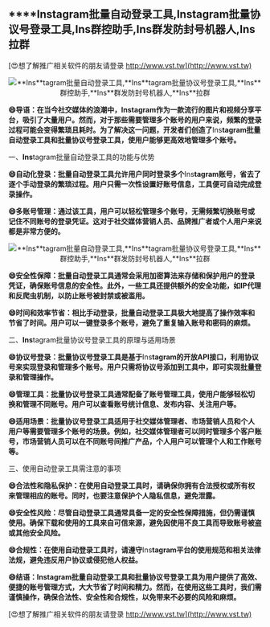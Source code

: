 ## ****Ins**tagram批量自动登录工具,**Ins**tagram批量协议号登录工具,**Ins**群控助手,**Ins**群发防封号机器人,**Ins**拉群**

[😍想了解推广相关软件的朋友请登录 http://www.vst.tw](http://www.vst.tw)

 <center><img src="https://vst.tw/MP4/tuiguang/png/4.png" alt="**Ins**tagram批量自动登录工具,**Ins**tagram批量协议号登录工具,**Ins**群控助手,**Ins**群发防封号机器人,**Ins**拉群"></center>

**😄导语：在当今社交媒体的浪潮中，**Ins**tagram作为一款流行的图片和视频分享平台，吸引了大量用户。然而，对于那些需要管理多个账号的用户来说，频繁的登录过程可能会变得繁琐且耗时。为了解决这一问题，开发者们创造了**Ins**tagram批量自动登录工具和批量协议号登录工具，使用户能够更高效地管理多个账号。**

一、**Ins**tagram批量自动登录工具的功能与优势

**😄自动化登录：批量自动登录工具允许用户同时登录多个**Ins**tagram账号，省去了逐个手动登录的繁琐过程。用户只需一次性设置好账号信息，工具便可自动完成登录操作。**

**😄多账号管理：通过该工具，用户可以轻松管理多个账号，无需频繁切换账号或记住不同账号的登录凭证。这对于社交媒体营销人员、品牌推广者或个人用户来说都是非常方便的。**

 <center><img src="https://vst.tw/MP4/tuiguang/png/3.png" alt="**Ins**tagram批量自动登录工具,**Ins**tagram批量协议号登录工具,**Ins**群控助手,**Ins**群发防封号机器人,**Ins**拉群"></center>

**😄安全性保障：批量自动登录工具通常会采用加密算法来存储和保护用户的登录凭证，确保账号信息的安全性。此外，一些工具还提供额外的安全功能，如IP代理和反爬虫机制，以防止账号被封禁或被滥用。**

**😄时间和效率节省：相比手动登录，批量自动登录工具极大地提高了操作效率和节省了时间。用户可以一键登录多个账号，避免了重复输入账号和密码的麻烦。**

二、**Ins**tagram批量协议号登录工具的原理与适用场景

**😄协议号登录：批量协议号登录工具是基于**Ins**tagram的开放API接口，利用协议号来实现登录和管理多个账号。用户只需将协议号添加到工具中，即可实现批量登录和管理操作。**

**😄管理工具：批量协议号登录工具通常配备了账号管理工具，使用户能够轻松切换和管理不同账号。用户可以查看账号统计信息、发布内容、关注用户等。**

**😄适用场景：批量协议号登录工具适用于社交媒体管理者、市场营销人员和个人用户等需要管理多个账号的场景。例如，社交媒体管理者可以同时管理多个客户账号，市场营销人员可以在不同账号间推广产品，个人用户可以管理个人和工作账号等。**

三、使用自动登录工具需注意的事项

**😄合法性和隐私保护：在使用自动登录工具时，请确保你拥有合法授权或所有权来管理相应的账号。同时，也要注意保护个人隐私信息，避免泄露。**

**😄安全性风险：尽管自动登录工具通常具备一定的安全性保障措施，但仍需谨慎使用。确保下载和使用的工具来自可信来源，避免因使用不良工具而导致账号被盗或其他安全风险。**

**😄合规性：在使用自动登录工具时，请遵守**Ins**tagram平台的使用规范和相关法律法规，避免违反用户协议或侵犯他人权益。**

**😄结语：**Ins**tagram批量自动登录工具和批量协议号登录工具为用户提供了高效、便捷的账号管理方式，大大节省了时间和精力。然而，在使用这些工具时，我们需谨慎操作，确保合法性、安全性和合规性，以免带来不必要的风险和麻烦。**

[😍想了解推广相关软件的朋友请登录 http://www.vst.tw](http://www.vst.tw)



